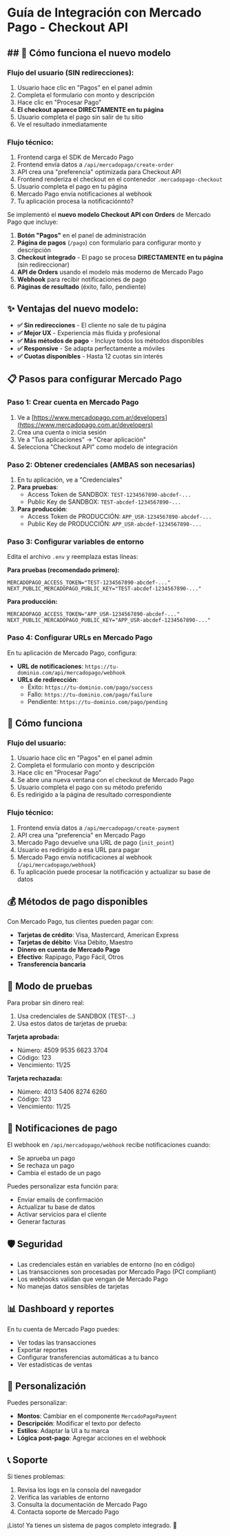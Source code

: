 # Guía de Integración con Mercado Pago - Checkout API

## ## 🔄 Cómo funciona el nuevo modelo

### Flujo del usuario (SIN redirecciones):
1. Usuario hace clic en "Pagos" en el panel admin
2. Completa el formulario con monto y descripción
3. Hace clic en "Procesar Pago"
4. **El checkout aparece DIRECTAMENTE en tu página**
5. Usuario completa el pago sin salir de tu sitio
6. Ve el resultado inmediatamente

### Flujo técnico:
1. Frontend carga el SDK de Mercado Pago
2. Frontend envía datos a `/api/mercadopago/create-order`
3. API crea una "preferencia" optimizada para Checkout API
4. Frontend renderiza el checkout en el contenedor `.mercadopago-checkout`
5. Usuario completa el pago en tu página
6. Mercado Pago envía notificaciones al webhook
7. Tu aplicación procesa la notificaciónntó?

Se implementó el **nuevo modelo Checkout API con Orders** de Mercado Pago que incluye:

1. **Botón "Pagos"** en el panel de administración
2. **Página de pagos** (`/pago`) con formulario para configurar monto y descripción
3. **Checkout integrado** - El pago se procesa **DIRECTAMENTE en tu página** (sin redireccionar)
4. **API de Orders** usando el modelo más moderno de Mercado Pago
5. **Webhook** para recibir notificaciones de pago
6. **Páginas de resultado** (éxito, fallo, pendiente)

## ✨ Ventajas del nuevo modelo:

- **✅ Sin redirecciones** - El cliente no sale de tu página
- **✅ Mejor UX** - Experiencia más fluida y profesional
- **✅ Más métodos de pago** - Incluye todos los métodos disponibles
- **✅ Responsive** - Se adapta perfectamente a móviles
- **✅ Cuotas disponibles** - Hasta 12 cuotas sin interés

## 📋 Pasos para configurar Mercado Pago

### Paso 1: Crear cuenta en Mercado Pago
1. Ve a [https://www.mercadopago.com.ar/developers](https://www.mercadopago.com.ar/developers)
2. Crea una cuenta o inicia sesión
3. Ve a "Tus aplicaciones" → "Crear aplicación"
4. Selecciona "Checkout API" como modelo de integración

### Paso 2: Obtener credenciales (AMBAS son necesarias)
1. En tu aplicación, ve a "Credenciales"
2. **Para pruebas**:
   - Access Token de SANDBOX: `TEST-1234567890-abcdef-...`
   - Public Key de SANDBOX: `TEST-abcdef-1234567890-...`
3. **Para producción**:
   - Access Token de PRODUCCIÓN: `APP_USR-1234567890-abcdef-...`
   - Public Key de PRODUCCIÓN: `APP_USR-abcdef-1234567890-...`

### Paso 3: Configurar variables de entorno
Edita el archivo `.env` y reemplaza estas líneas:

**Para pruebas (recomendado primero):**
```
MERCADOPAGO_ACCESS_TOKEN="TEST-1234567890-abcdef-..."
NEXT_PUBLIC_MERCADOPAGO_PUBLIC_KEY="TEST-abcdef-1234567890-..."
```

**Para producción:**
```
MERCADOPAGO_ACCESS_TOKEN="APP_USR-1234567890-abcdef-..."
NEXT_PUBLIC_MERCADOPAGO_PUBLIC_KEY="APP_USR-abcdef-1234567890-..."
```

### Paso 4: Configurar URLs en Mercado Pago
En tu aplicación de Mercado Pago, configura:
- **URL de notificaciones**: `https://tu-dominio.com/api/mercadopago/webhook`
- **URLs de redirección**:
  - Éxito: `https://tu-dominio.com/pago/success`
  - Fallo: `https://tu-dominio.com/pago/failure`
  - Pendiente: `https://tu-dominio.com/pago/pending`

## 🔄 Cómo funciona

### Flujo del usuario:
1. Usuario hace clic en "Pagos" en el panel admin
2. Completa el formulario con monto y descripción
3. Hace clic en "Procesar Pago"
4. Se abre una nueva ventana con el checkout de Mercado Pago
5. Usuario completa el pago con su método preferido
6. Es redirigido a la página de resultado correspondiente

### Flujo técnico:
1. Frontend envía datos a `/api/mercadopago/create-payment`
2. API crea una "preferencia" en Mercado Pago
3. Mercado Pago devuelve una URL de pago (`init_point`)
4. Usuario es redirigido a esa URL para pagar
5. Mercado Pago envía notificaciones al webhook (`/api/mercadopago/webhook`)
6. Tu aplicación puede procesar la notificación y actualizar su base de datos

## 💰 Métodos de pago disponibles

Con Mercado Pago, tus clientes pueden pagar con:
- **Tarjetas de crédito**: Visa, Mastercard, American Express
- **Tarjetas de débito**: Visa Débito, Maestro
- **Dinero en cuenta de Mercado Pago**
- **Efectivo**: Rapipago, Pago Fácil, Otros
- **Transferencia bancaria**

## 🧪 Modo de pruebas

Para probar sin dinero real:
1. Usa credenciales de SANDBOX (TEST-...)
2. Usa estos datos de tarjetas de prueba:

**Tarjeta aprobada:**
- Número: 4509 9535 6623 3704
- Código: 123
- Vencimiento: 11/25

**Tarjeta rechazada:**
- Número: 4013 5406 8274 6260
- Código: 123
- Vencimiento: 11/25

## 🔔 Notificaciones de pago

El webhook en `/api/mercadopago/webhook` recibe notificaciones cuando:
- Se aprueba un pago
- Se rechaza un pago
- Cambia el estado de un pago

Puedes personalizar esta función para:
- Enviar emails de confirmación
- Actualizar tu base de datos
- Activar servicios para el cliente
- Generar facturas

## 🛡️ Seguridad

- Las credenciales están en variables de entorno (no en código)
- Las transacciones son procesadas por Mercado Pago (PCI compliant)
- Los webhooks validan que vengan de Mercado Pago
- No manejas datos sensibles de tarjetas

## 📊 Dashboard y reportes

En tu cuenta de Mercado Pago puedes:
- Ver todas las transacciones
- Exportar reportes
- Configurar transferencias automáticas a tu banco
- Ver estadísticas de ventas

## 🔧 Personalización

Puedes personalizar:
- **Montos**: Cambiar en el componente `MercadoPagoPayment`
- **Descripción**: Modificar el texto por defecto
- **Estilos**: Adaptar la UI a tu marca
- **Lógica post-pago**: Agregar acciones en el webhook

## 📞 Soporte

Si tienes problemas:
1. Revisa los logs en la consola del navegador
2. Verifica las variables de entorno
3. Consulta la documentación de Mercado Pago
4. Contacta soporte de Mercado Pago

¡Listo! Ya tienes un sistema de pagos completo integrado. 🎉
